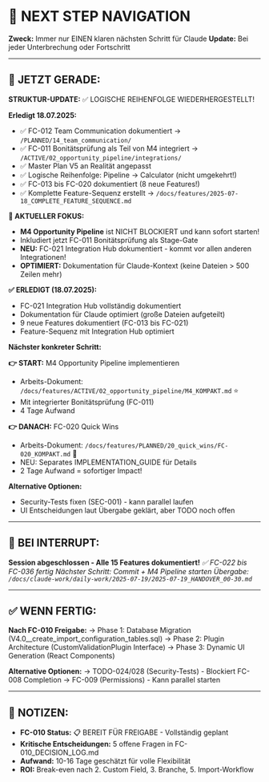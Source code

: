 # 🧭 NEXT STEP NAVIGATION

**Zweck:** Immer nur EINEN klaren nächsten Schritt für Claude
**Update:** Bei jeder Unterbrechung oder Fortschritt

---

## 🎯 JETZT GERADE:

**STRUKTUR-UPDATE:** ✅ LOGISCHE REIHENFOLGE WIEDERHERGESTELLT!

**Erledigt 18.07.2025:**
- ✅ FC-012 Team Communication dokumentiert → `/PLANNED/14_team_communication/`
- ✅ FC-011 Bonitätsprüfung als Teil von M4 integriert → `/ACTIVE/02_opportunity_pipeline/integrations/`
- ✅ Master Plan V5 an Realität angepasst
- ✅ Logische Reihenfolge: Pipeline → Calculator (nicht umgekehrt!)
- ✅ FC-013 bis FC-020 dokumentiert (8 neue Features!)
- ✅ Komplette Feature-Sequenz erstellt → `/docs/features/2025-07-18_COMPLETE_FEATURE_SEQUENCE.md`

**🚀 AKTUELLER FOKUS:**
- **M4 Opportunity Pipeline** ist NICHT BLOCKIERT und kann sofort starten!
- Inkludiert jetzt FC-011 Bonitätsprüfung als Stage-Gate
- **NEU:** FC-021 Integration Hub dokumentiert - kommt vor allen anderen Integrationen!
- **OPTIMIERT:** Dokumentation für Claude-Kontext (keine Dateien > 500 Zeilen mehr)

**✅ ERLEDIGT (18.07.2025):**
- FC-021 Integration Hub vollständig dokumentiert
- Dokumentation für Claude optimiert (große Dateien aufgeteilt)
- 9 neue Features dokumentiert (FC-013 bis FC-021)
- Feature-Sequenz mit Integration Hub optimiert

**Nächster konkreter Schritt:**

**👉 START:** M4 Opportunity Pipeline implementieren
- Arbeits-Dokument: `/docs/features/ACTIVE/02_opportunity_pipeline/M4_KOMPAKT.md` ⭐
- Mit integrierter Bonitätsprüfung (FC-011)
- 4 Tage Aufwand

**👉 DANACH:** FC-020 Quick Wins
- Arbeits-Dokument: `/docs/features/PLANNED/20_quick_wins/FC-020_KOMPAKT.md` 🚀
- NEU: Separates IMPLEMENTATION_GUIDE für Details
- 2 Tage Aufwand = sofortiger Impact!

**Alternative Optionen:**
- Security-Tests fixen (SEC-001) - kann parallel laufen
- UI Entscheidungen laut Übergabe geklärt, aber TODO noch offen

---

## 🚨 BEI INTERRUPT:

**Session abgeschlossen - Alle 15 Features dokumentiert!**
_✅ FC-022 bis FC-036 fertig_
_Nächster Schritt: Commit + M4 Pipeline starten_
_Übergabe: `/docs/claude-work/daily-work/2025-07-19/2025-07-19_HANDOVER_00-30.md`_

---

## ✅ WENN FERTIG:

**Nach FC-010 Freigabe:**
→ Phase 1: Database Migration (V4.0__create_import_configuration_tables.sql)
→ Phase 2: Plugin Architecture (CustomValidationPlugin Interface)
→ Phase 3: Dynamic UI Generation (React Components)

**Alternative Optionen:**
→ TODO-024/028 (Security-Tests) - Blockiert FC-008 Completion
→ FC-009 (Permissions) - Kann parallel starten

---

## 📝 NOTIZEN:

- **FC-010 Status:** 📋 BEREIT FÜR FREIGABE - Vollständig geplant
- **Kritische Entscheidungen:** 5 offene Fragen in FC-010_DECISION_LOG.md
- **Aufwand:** 10-16 Tage geschätzt für volle Flexibilität
- **ROI:** Break-even nach 2. Custom Field, 3. Branche, 5. Import-Workflow